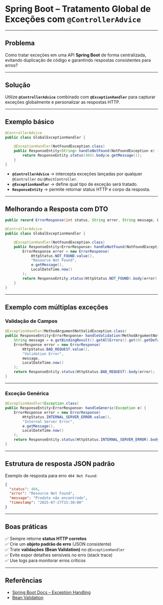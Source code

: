 # Spring Boot – Tratamento Global de Exceções com `@ControllerAdvice`

---

## Problema
Como tratar exceções em uma API **Spring Boot** de forma centralizada, evitando duplicação de código e garantindo respostas consistentes para erros?

---

## Solução
Utilize **`@ControllerAdvice`** combinado com **`@ExceptionHandler`** para capturar exceções globalmente e personalizar as respostas HTTP.

---

## Exemplo básico
```java
@ControllerAdvice
public class GlobalExceptionHandler {

    @ExceptionHandler(NotFoundException.class)
    public ResponseEntity<String> handleNotFound(NotFoundException e) {
        return ResponseEntity.status(404).body(e.getMessage());
    }
}
```

- **`@ControllerAdvice`** → intercepta exceções lançadas por qualquer `@Controller` ou `@RestController`.
- **`@ExceptionHandler`** → define qual tipo de exceção será tratado.
- **`ResponseEntity`** → permite retornar status HTTP e corpo da resposta.

---

## Melhorando a Resposta com DTO
```java
public record ErrorResponse(int status, String error, String message, LocalDateTime timestamp) {}

@ControllerAdvice
public class GlobalExceptionHandler {

    @ExceptionHandler(NotFoundException.class)
    public ResponseEntity<ErrorResponse> handleNotFound(NotFoundException e) {
        ErrorResponse error = new ErrorResponse(
            HttpStatus.NOT_FOUND.value(),
            "Resource Not Found",
            e.getMessage(),
            LocalDateTime.now()
        );
        return ResponseEntity.status(HttpStatus.NOT_FOUND).body(error);
    }
}
```

---

## Exemplo com múltiplas exceções

### Validação de Campos
```java
@ExceptionHandler(MethodArgumentNotValidException.class)
public ResponseEntity<ErrorResponse> handleValidation(MethodArgumentNotValidException e) {
    String message = e.getBindingResult().getAllErrors().get(0).getDefaultMessage();
    ErrorResponse error = new ErrorResponse(
        HttpStatus.BAD_REQUEST.value(),
        "Validation Error",
        message,
        LocalDateTime.now()
    );
    return ResponseEntity.status(HttpStatus.BAD_REQUEST).body(error);
}
```

---

### Exceção Genérica
```java
@ExceptionHandler(Exception.class)
public ResponseEntity<ErrorResponse> handleGeneric(Exception e) {
    ErrorResponse error = new ErrorResponse(
        HttpStatus.INTERNAL_SERVER_ERROR.value(),
        "Internal Server Error",
        e.getMessage(),
        LocalDateTime.now()
    );
    return ResponseEntity.status(HttpStatus.INTERNAL_SERVER_ERROR).body(error);
}
```

---

## Estrutura de resposta JSON padrão
Exemplo de resposta para erro `404 Not Found`:
```json
{
  "status": 404,
  "error": "Resource Not Found",
  "message": "Produto não encontrado",
  "timestamp": "2025-07-27T15:30:00"
}
```

---

## Boas práticas
✅ Sempre retorne **status HTTP corretos**  
✅ Crie um **objeto padrão de erro** (JSON consistente)  
✅ Trate **validações (Bean Validation)** no `@ExceptionHandler`  
✅ Evite expor detalhes sensíveis no erro (stack trace)  
✅ Use logs para monitorar erros críticos  

---

## Referências
- [Spring Boot Docs – Exception Handling](https://docs.spring.io/spring-framework/reference/web/webmvc/mvc-controller/ann-advice.html)
- [Bean Validation](https://hibernate.org/validator/)
